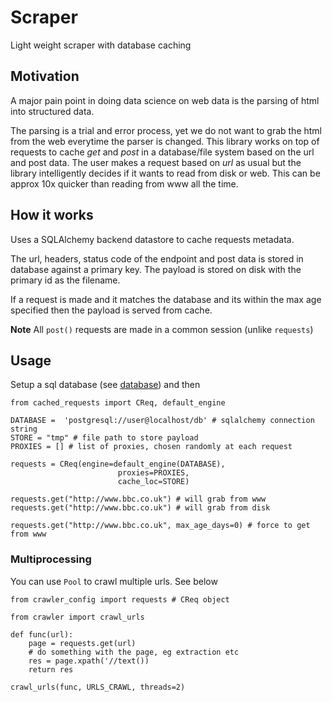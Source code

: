 # Scraper

Light weight scraper with database caching

## Motivation
A major pain point in doing data science on web data is the parsing of html into structured data. 

The parsing is a trial and error process, yet we do not want to grab the html from the web everytime the parser is changed. This library works on top of requests to cache *get* and *post* in a database/file system based on the url and post data. The user makes a request based on *url* as usual but the library intelligently decides if it wants to read from disk or web. This can be approx 10x quicker than reading from www all the time.

## How it works
Uses a SQLAlchemy backend datastore to cache requests metadata. 

The url, headers, status code of the endpoint and post data is stored in database against a primary key. The payload is stored on disk with the primary id as the filename. 

If a request is made and it matches the database and its within the max age specified then the payload is served from cache.

**Note**  All `post()` requests are made in a common session (unlike `requests`)

## Usage

Setup a sql database (see [database](scraper/db.sql)) and then

```
from cached_requests import CReq, default_engine

DATABASE =  'postgresql://user@localhost/db' # sqlalchemy connection string
STORE = "tmp" # file path to store payload
PROXIES = [] # list of proxies, chosen randomly at each request

requests = CReq(engine=default_engine(DATABASE), 
                        proxies=PROXIES, 
                        cache_loc=STORE)

requests.get("http://www.bbc.co.uk") # will grab from www
requests.get("http://www.bbc.co.uk") # will grab from disk

requests.get("http://www.bbc.co.uk", max_age_days=0) # force to get from www
```


### Multiprocessing 

You can use `Pool` to crawl multiple urls. See below

```
from crawler_config import requests # CReq object

from crawler import crawl_urls

def func(url):
    page = requests.get(url)
    # do something with the page, eg extraction etc
    res = page.xpath('//text())
    return res

crawl_urls(func, URLS_CRAWL, threads=2)
```
